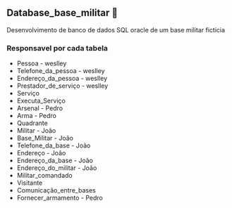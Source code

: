 ## Database_base_militar 🎲
Desenvolvimento de banco de dados SQL oracle de um base militar ficticia

### Responsavel por cada tabela
- Pessoa - weslley
- Telefone_da_pessoa - weslley
- Endereço_da_pessoa - weslley
- Prestador_de_serviço - weslley
- Serviço
- Executa_Serviço
- Arsenal - Pedro
- Arma - Pedro
- Quadrante
- Militar - João
- Base_Militar - João
- Telefone_da_base - João
- Endereço - João
- Endereço_da_base - João
- Endereço_do_militar - João
- Militar_comandado
- Visitante
- Comunicação_entre_bases
- Fornecer_armamento - Pedro
